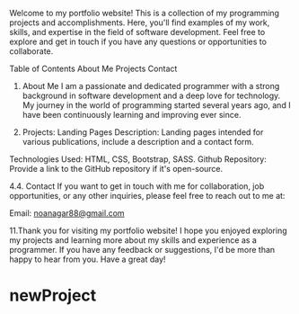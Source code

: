 Welcome to my portfolio website! This is a collection of my programming projects and accomplishments. Here, you'll find examples of my work, skills, and expertise in the field of software development. Feel free to explore and get in touch if you have any questions or opportunities to collaborate.

Table of Contents
About Me
Projects
Contact
1. About Me
I am a passionate and dedicated programmer with a strong background in software development and a deep love for technology. My journey in the world of programming started several years ago, and I have been continuously learning and improving ever since.

2. Projects: Landing Pages
Description: Landing pages intended for various publications, include a description and a contact form.

Technologies Used: HTML, CSS, Bootstrap, SASS.
Github Repository: Provide a link to the GitHub repository if it's open-source.

4.4. Contact
If you want to get in touch with me for collaboration, job opportunities, or any other inquiries, please feel free to reach out to me at:

Email: noanagar88@gmail.com

11.Thank you for visiting my portfolio website! I hope you enjoyed exploring my projects and learning more about my skills and experience as a programmer. If you have any feedback or suggestions, I'd be more than happy to hear from you. Have a great day!
 # newProject
